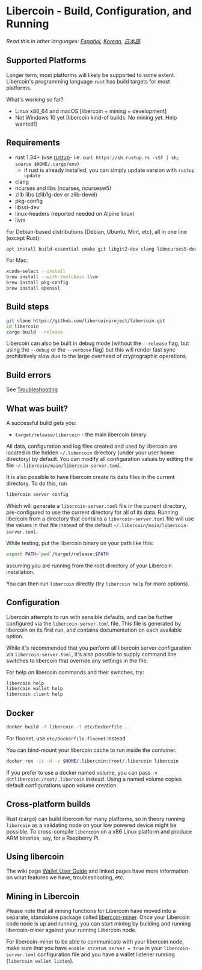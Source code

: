 # Libercoin - Build, Configuration, and Running

*Read this in other languages: [Español](build_ES.md), [Korean](build_KR.md), [日本語](build_JP.md).*

## Supported Platforms

Longer term, most platforms will likely be supported to some extent.
Libercoin's programming language `rust` has build targets for most platforms.

What's working so far?

* Linux x86\_64 and macOS [libercoin + mining + development]
* Not Windows 10 yet [libercoin kind-of builds. No mining yet. Help wanted!]

## Requirements

* rust 1.34+ (use [rustup]((https://www.rustup.rs/))- i.e. `curl https://sh.rustup.rs -sSf | sh; source $HOME/.cargo/env`)
  * if rust is already installed, you can simply update version with `rustup update`
* clang
* ncurses and libs (ncurses, ncursesw5)
* zlib libs (zlib1g-dev or zlib-devel)
* pkg-config
* libssl-dev
* linux-headers (reported needed on Alpine linux)
* llvm

For Debian-based distributions (Debian, Ubuntu, Mint, etc), all in one line (except Rust):

```sh
apt install build-essential cmake git libgit2-dev clang libncurses5-dev libncursesw5-dev zlib1g-dev pkg-config libssl-dev llvm
```

For Mac:

```sh
xcode-select --install
brew install --with-toolchain llvm
brew install pkg-config
brew install openssl
```

## Build steps

```sh
git clone https://github.com/libercoinproject/libercoin.git
cd libercoin
cargo build --release
```

Libercoin can also be built in debug mode (without the `--release` flag, but using the `--debug` or the `--verbose` flag) but this will render fast sync prohibitively slow due to the large overhead of cryptographic operations.

## Build errors

See [Troubleshooting](https://github.com/mimblewimble/docs/wiki/Troubleshooting)

## What was built?

A successful build gets you:

* `target/release/libercoin` - the main libercoin binary

All data, configuration and log files created and used by libercoin are located in the hidden
`~/.libercoin` directory (under your user home directory) by default. You can modify all configuration
values by editing the file `~/.libercoin/main/libercoin-server.toml`.

It is also possible to have libercoin create its data files in the current directory. To do this, run

```sh
libercoin server config
```

Which will generate a `libercoin-server.toml` file in the current directory, pre-configured to use
the current directory for all of its data. Running libercoin from a directory that contains a
`libercoin-server.toml` file will use the values in that file instead of the default
`~/.libercoin/main/libercoin-server.toml`.

While testing, put the libercoin binary on your path like this:

```sh
export PATH=`pwd`/target/release:$PATH
```

assuming you are running from the root directory of your Libercoin installation.

You can then run `libercoin` directly (try `libercoin help` for more options).

## Configuration

Libercoin attempts to run with sensible defaults, and can be further configured via
the `libercoin-server.toml` file. This file is generated by libercoin on its first run, and
contains documentation on each available option.

While it's recommended that you perform all libercoin server configuration via
`libercoin-server.toml`, it's also possible to supply command line switches to libercoin that
override any settings in the file.

For help on libercoin commands and their switches, try:

```sh
libercoin help
libercoin wallet help
libercoin client help
```

## Docker

```sh
docker build -t libercoin -f etc/Dockerfile .
```
For floonet, use `etc/Dockerfile.floonet` instead

You can bind-mount your libercoin cache to run inside the container.

```sh
docker run -it -d -v $HOME/.libercoin:/root/.libercoin libercoin
```
If you prefer to use a docker named volume, you can pass `-v dotlibercoin:/root/.libercoin` instead.
Using a named volume copies default configurations upon volume creation.

## Cross-platform builds

Rust (cargo) can build libercoin for many platforms, so in theory running `libercoin`
as a validating node on your low powered device might be possible.
To cross-compile `libercoin` on a x86 Linux platform and produce ARM binaries,
say, for a Raspberry Pi.

## Using libercoin

The wiki page [Wallet User Guide](https://github.com/mimblewimble/docs/wiki/Wallet-User-Guide)
and linked pages have more information on what features we have,
troubleshooting, etc.

## Mining in Libercoin

Please note that all mining functions for Libercoin have moved into a separate, standalone package called
[libercoin-miner](https://github.com/libercoinproject/libercoin-miner). Once your Libercoin code node is up and running,
you can start mining by building and running libercoin-miner against your running Libercoin node.

For libercoin-miner to be able to communicate with your libercoin node, make sure that you have `enable_stratum_server = true`
in your `libercoin-server.toml` configuration file and you have a wallet listener running (`libercoin wallet listen`). 

